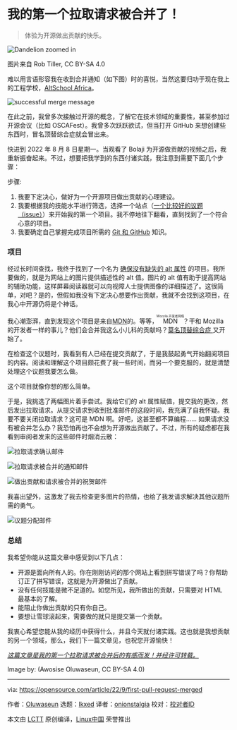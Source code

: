 [#]: subject: "I got my first pull request merged!"
[#]: via: "https://opensource.com/article/22/9/first-pull-request-merged"
[#]: author: "Oluwaseun https://opensource.com/users/jhhornn"
[#]: collector: "lkxed"
[#]: translator: "onionstalgia "
[#]: reviewer: " "
[#]: publisher: " "
[#]: url: " "

我的第一个拉取请求被合并了！
======
> 体验为开源做出贡献的快乐。

![Dandelion zoomed in][1]

图片来自 Rob Tiller, CC BY-SA 4.0

难以用言语形容我在收到合并通知（如下图）时的喜悦，当然这要归功于现在我上的工程学校，[AltSchool Africa][2]。

![successful merge message][3]

在此之前，我曾多次接触过开源的概念，了解它在技术领域的重要性，甚至参加过开源会议（比如 OSCAFest）。我曾多次跃跃欲试，但当打开 GitHub 来想创建些东西时，冒名顶替综合症就会冒出来。

快进到 2022 年 8 月 8 日星期一。当观看了 Bolaji 为开源做贡献的视频之后，我重新振奋起来。不过，想要把我学到的东西付诸实践，我注意到需要下面几个步骤：

步骤:

1. 我要下定决心，做好为一个开源项目做出贡献的心理建设。
2. 我要根据我的技能水平进行筛选，选择一个站点（[一个比较好的议题（issue）][4]）来开始我的第一个项目。我不停地往下翻看，直到找到了一个符合心意的项目。
3. 我要确定自己掌握完成项目所需的 [Git 和 GitHub][5] 知识。

### 项目

经过长时间查找，我终于找到了一个名为 [确保没有缺失的 alt 属性][6] 的项目。我所要做的，就是为网站上的图片提供描述性的 alt 值。图片的 alt 值有助于提高网站的辅助功能，这样屏幕阅读器就可以向视障人士提供图像的详细描述了。这很简单，对吧？是的，但假如我没有下定决心想要作出贡献，我就不会找到这项目，在我心中开源仍将是个神话。

我心潮澎湃，直到发现这个项目是来自[MDN][7]的。等等，<ruby>MDN<rt>Mozzila 开发者网络</rt></ruby>？干和 Mozilla 的开发者一样的事儿？他们会合并我这么小儿科的贡献吗？[莫名顶替综合症 ][8] 又开始了。

在检查这个议题时，我看到有人已经在提交贡献了，于是我鼓起勇气开始翻阅项目的内容。阅读和理解这个项目颇花费了我一些时间，而另一个要克服的，就是清楚处理这个议题我要怎么做。

这个项目就像你想的那么简单。

于是，我挑选了两幅图片着手尝试。我给它们的 alt 属性赋值，提交我的更改，然后发出拉取请求。从提交请求到收到批准邮件的这段时间，我充满了自我怀疑。我要不要关闭拉取请求？这可是 MDN 啊。好吧，这甚至都不算编程...... 如果请求没有被合并怎么办？我恐怕再也不会想为开源做出贡献了。不过，所有的疑虑都在我看到审阅者发来的这些邮件时烟消云散：

![拉取请求确认邮件][9]

![拉取请求被合并的通知邮件][10]

![做出贡献和请求被合并的祝贺邮件][11]

我喜出望外，这激发了我去检查更多图片的热情，也给了我发请求解决其他议题所需的勇气。

![议题分配邮件][12]

### 总结

我希望你能从这篇文章中感受到以下几点：

* 开源是面向所有人的。你在刚刚访问的那个网站上看到拼写错误了吗？你帮助订正了拼写错误，这就是为开源做出了贡献。
* 没有任何技能是微不足道的。如您所见，我所做出的贡献，只需要对 HTML 最基本的了解。
* 能阻止你做出贡献的只有你自己。
* 要想让雪球滚起来，需要做的就只是提交第一个贡献。

我衷心希望您能从我的经历中获得什么，并且今天就付诸实践。这也就是我想贡献的另一个领域，那么，我们下一篇文章见，也祝您开源愉快！

*[这篇文章是我的第一个拉取请求被合并后的有感而发！并经许可转载。][13]*

Image by: (Awosise Oluwaseun, CC BY-SA 4.0)

--------------------------------------------------------------------------------

via: https://opensource.com/article/22/9/first-pull-request-merged

作者：[Oluwaseun][a]
选题：[lkxed][b]
译者：[onionstalgia](https://github.com/onionstalgia)
校对：[校对者ID](https://github.com/校对者ID)

本文由 [LCTT](https://github.com/LCTT/TranslateProject) 原创编译，[Linux中国](https://linux.cn/) 荣誉推出

[a]: https://opensource.com/users/jhhornn
[b]: https://github.com/lkxed
[1]: https://opensource.com/sites/default/files/dandelion_zoom.jpg
[2]: https://www.altschoolafrica.com/
[3]: https://opensource.com/sites/default/files/2022-09/successfulmerge.png
[4]: https://goodfirstissues.com/
[5]: https://docs.github.com/en/pull-requests/collaborating-with-pull-requests/getting-started/about-collaborative-development-models
[6]: https://github.com/mdn/content/issues/19334
[7]: https://developer.mozilla.org/en-US/
[8]: https://opensource.com/article/20/9/imposter-syndrome
[9]: https://opensource.com/sites/default/files/2022-09/approved.png
[10]: https://opensource.com/sites/default/files/2022-09/merged_0.png
[11]: https://opensource.com/sites/default/files/2022-09/thanks.png
[12]: https://opensource.com/sites/default/files/2022-09/next.png
[13]: https://dev.to/jhhornn/i-got-my-first-pull-request-merged-3ei9
